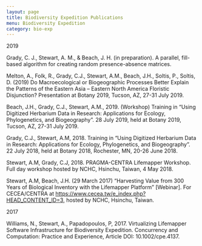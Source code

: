 ```yaml
---
layout: page
title: Biodiversity Expedition Publications
menu: Biodiversity Expedition
category: bio-exp
---
```


<div class="border">2019</div>

Grady, C. J., Stewart, A. M., & Beach, J. H. (in preparation). A parallel, fill-based algorithm for creating random presence-absence matrices. 

Melton, A., Folk, R., Grady, C.J., Stewart, A.M., Beach, J.H., Soltis, P., Soltis, D.  (2019) Do Macroecological or Biogeographic Processes Better Explain the Patterns of the Eastern Asia – Eastern North America Floristic Disjunction? Presentation at Botany 2019, Tucson, AZ, 27-31 July 2019.
 
Beach, J.H., Grady, C.J., Stewart, A.M., 2019. (Workshop) Training in “Using Digitized Herbarium Data in Research: Applications for Ecology, Phylogenetics, and Biogeography”. 28 July 2019, held at Botany 2019, Tucson, AZ, 27-31 July 2019.

Grady, C.J., Stewart, A.M, 2018. Training in “Using Digitized Herbarium Data in Research: Applications for Ecology, Phylogenetics, and Biogeography”.  22 July 2018, held at Botany 2018, Rochester, MN, 20-26 June 2018.

Stewart, A.M, Grady, C.J, 2018. PRAGMA-CENTRA Lifemapper Workshop.  Full day workshop hosted by NCHC, Hsinchu, Taiwan, 4 May 2018.

Stewart, A.M, Beach, J.H.  (29 March 2017) “Harvesting Value from 300 Years of Biological Inventory with the Lifemapper Platform” [Webinar]. For CECEA/CENTRA at https://www.cecea.tw/e_index.php?HEAD_CONTENT_ID=3, hosted by NCHC, Hsinchu, Taiwan.

<div class="border">2017</div>

Williams, N., Stewart, A., Papadopoulos, P, 2017.  Virtualizing Lifemapper Software Infrastructure for Biodiversity Expedition. Concurrency and Computation: Practice and Experience, Article DOI: 10.1002/cpe.4137.
